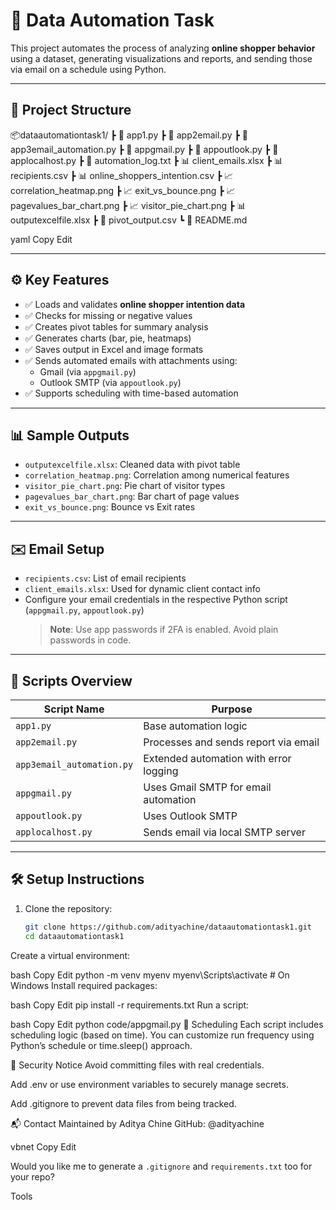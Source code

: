 # 🧠 Data Automation Task

This project automates the process of analyzing **online shopper behavior** using a dataset, generating visualizations and reports, and sending those via email on a schedule using Python.

---

## 📁 Project Structure

📦dataautomationtask1/
┣ 📜 app1.py
┣ 📜 app2email.py
┣ 📜 app3email_automation.py
┣ 📜 appgmail.py
┣ 📜 appoutlook.py
┣ 📜 applocalhost.py
┣ 📜 automation_log.txt
┣ 📊 client_emails.xlsx
┣ 📊 recipients.csv
┣ 📊 online_shoppers_intention.csv
┣ 📈 correlation_heatmap.png
┣ 📈 exit_vs_bounce.png
┣ 📈 pagevalues_bar_chart.png
┣ 📈 visitor_pie_chart.png
┣ 📊 outputexcelfile.xlsx
┣ 📜 pivot_output.csv
┗ 📄 README.md

yaml
Copy
Edit

---

## ⚙️ Key Features

- ✅ Loads and validates **online shopper intention data**
- ✅ Checks for missing or negative values
- ✅ Creates pivot tables for summary analysis
- ✅ Generates charts (bar, pie, heatmaps)
- ✅ Saves output in Excel and image formats
- ✅ Sends automated emails with attachments using:
  - Gmail (via `appgmail.py`)
  - Outlook SMTP (via `appoutlook.py`)
- ✅ Supports scheduling with time-based automation

---

## 📊 Sample Outputs

- `outputexcelfile.xlsx`: Cleaned data with pivot table
- `correlation_heatmap.png`: Correlation among numerical features
- `visitor_pie_chart.png`: Pie chart of visitor types
- `pagevalues_bar_chart.png`: Bar chart of page values
- `exit_vs_bounce.png`: Bounce vs Exit rates

---

## ✉️ Email Setup

- `recipients.csv`: List of email recipients
- `client_emails.xlsx`: Used for dynamic client contact info
- Configure your email credentials in the respective Python script (`appgmail.py`, `appoutlook.py`)
  > **Note**: Use app passwords if 2FA is enabled. Avoid plain passwords in code.

---

## 🧪 Scripts Overview

| Script Name           | Purpose                                    |
|-----------------------|--------------------------------------------|
| `app1.py`             | Base automation logic                      |
| `app2email.py`        | Processes and sends report via email       |
| `app3email_automation.py` | Extended automation with error logging |
| `appgmail.py`         | Uses Gmail SMTP for email automation       |
| `appoutlook.py`       | Uses Outlook SMTP                          |
| `applocalhost.py`     | Sends email via local SMTP server          |

---

## 🛠️ Setup Instructions

1. Clone the repository:
   ```bash
   git clone https://github.com/adityachine/dataautomationtask1.git
   cd dataautomationtask1
Create a virtual environment:

bash
Copy
Edit
python -m venv myenv
myenv\Scripts\activate   # On Windows
Install required packages:

bash
Copy
Edit
pip install -r requirements.txt
Run a script:

bash
Copy
Edit
python code/appgmail.py
📅 Scheduling
Each script includes scheduling logic (based on time). You can customize run frequency using Python’s schedule or time.sleep() approach.

🔐 Security Notice
Avoid committing files with real credentials.

Add .env or use environment variables to securely manage secrets.

Add .gitignore to prevent data files from being tracked.

📬 Contact
Maintained by Aditya Chine
GitHub: @adityachine

vbnet
Copy
Edit

Would you like me to generate a `.gitignore` and `requirements.txt` too for your repo?










Tools



